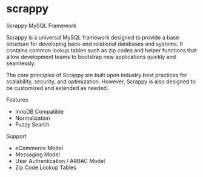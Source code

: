 scrappy
=======

Scrappy MySQL Framework

Scrappy is a universal MySQL framework designed to provide a base structure for developing back-end relational databases and systems. It contains common lookup tables such as zip codes and helper functions that allow development teams to bootstrap new applications quickly and seamlessly.

The core principles of Scrappy are built upon industry best practices for scalability, security, and optimization. However, Scrappy is also designed to be customized and extended as needed.

Features

* InnoDB Compatible
* Normalization
* Fuzzy Search

Support

* eCommerce Model
* Messaging Model
* User Authentication / ARBAC Model
* Zip Code Lookup Tables
